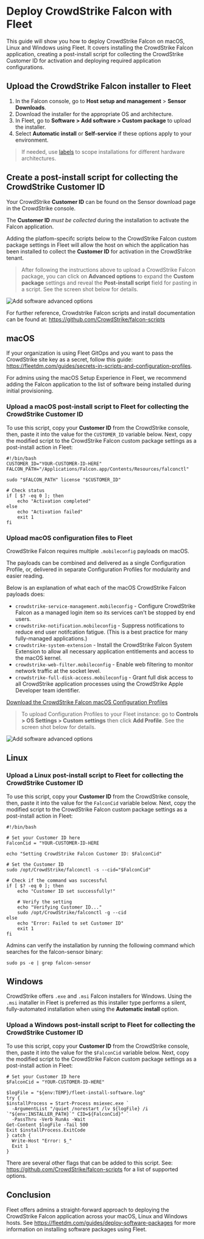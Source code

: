 # Deploy CrowdStrike Falcon with Fleet

This guide will show you how to deploy CrowdStrike Falcon on macOS, Linux and Windows using Fleet. It covers installing the CrowdStrike Falcon application, creating a post-install script for collecting the CrowdStrike Customer ID for activation and deploying required application configurations.

## Upload the CrowdStrike Falcon installer to Fleet

1. In the Falcon console, go to **Host setup and management** > **Sensor Downloads**. 
2. Download the installer for the appropriate OS and architecture.
3. In Fleet, go to **Software > Add software > Custom package** to upload the installer.
4. Select **Automatic install** or **Self-service** if these options apply to your environment.

>If needed, use [labels](https://fleetdm.com/guides/managing-labels-in-fleet) to scope installations for different hardware architectures.

## Create a post-install script for collecting the CrowdStrike Customer ID

Your CrowdStrike **Customer ID** can be found on the Sensor download page in the CrowdStrike console.

The **Customer ID** _must be collected_ during the installation to activate the Falcon application. 

Adding the platfom-specifc scripts below to the CrowdStrike Falcon custom package settings in Fleet will allow the host on which the application has been installed to collect the **Customer ID** for activation in the CrowdStrike tenant. 

>After following the instructions above to upload a CrowdStrike Falcon package, you can click on **Advanced options** to expand the **Custom package** settings and reveal the **Post-install script** field for pasting in a script. See the screen shot below for details.

![Add software advanced options](../website/assets/images/articles/fleet-crowdstrike-post-install-script-800x450@2x.png)

For further reference, Crowdstrike Falcon scripts and install documentation can be found at: https://github.com/CrowdStrike/falcon-scripts

## macOS

If your organization is using Fleet GitOps and you want to pass the CrowdStrike site key as a secret, follow this guide: https://fleetdm.com/guides/secrets-in-scripts-and-configuration-profiles.

For admins using the macOS Setup Experience in Fleet, we recommend adding the Falcon application to the list of software being installed during initial provisioning.

### Upload a macOS post-install script to Fleet for collecting the CrowdStrike Customer ID

To use this script, copy your **Customer ID** from the CrowdStrike console, then, paste it into the value for the `CUSTOMER_ID` variable below. Next, copy the modified script to the CrowdStrike Falcon custom package settings as a post-install action in Fleet:

```
#!/bin/bash
CUSTOMER_ID="YOUR-CUSTOMER-ID-HERE"
FALCON_PATH="/Applications/Falcon.app/Contents/Resources/falconctl"

sudo "$FALCON_PATH" license "$CUSTOMER_ID"

# Check status
if [ $? -eq 0 ]; then
    echo "Activation completed"
else
    echo "Activation failed"
    exit 1
fi
```

### Upload macOS configuration files to Fleet

CrowdStrike Falcon requires multiple `.mobileconfig` payloads on macOS.

The payloads can be combined and delivered as a single Configuration Profile, or, delivered in separate Configuration Profiles for modularity and easier reading.

Below is an explanation of what each of the macOS CrowdStrike Falcon payloads does:

- `crowdstrike-service-management.mobileconfig` - Configure CrowdStrike Falcon as a managed login item so its services can't be stopped by end users.
- `crowdstrike-notification.mobileconfig` - Suppress notifications to reduce end user notifcation fatigue. (This is a best practice for many fully-managed applications.)
- `crowdstrike-system-extension` - Install the CrowdStrike Falcon System Extension to allow all necessary application entitlements and access to the macOS kernel.
- `crowdstrike-web-filter.mobileconfig` - Enable web filtering to monitor network traffic at the socket level.
- `crowdstrike-full-disk-access.mobileconfig` - Grant full disk access to all CrowdStrike application processes using the CrowdStrike Apple Developer team identifier.

[Download the CrowdStrike Falcon macOS Configuration Profiles](https://github.com/fleetdm/fleet/tree/main/assets/configuration-profiles)

>To upload Configuration Profiles to your Fleet instance: go to **Controls > OS Settings > Custom settings** then click **Add Profile**. See the screen shot below for details.

![Add software advanced options](../website/assets/images/articles/fleet-crowdstrike-add-profile-800x450@2x.png)

## Linux

### Upload a Linux post-install script to Fleet for collecting the CrowdStrike Customer ID

To use this script, copy your **Customer ID** from the CrowdStrike console, then, paste it into the value for the `FalconCid` variable below. Next, copy the modified script to the CrowdStrike Falcon custom package settings as a post-install action in Fleet:

```
#!/bin/bash

# Set your Customer ID here
FalconCid = "YOUR-CUSTOMER-ID-HERE

echo "Setting CrowdStrike Falcon Customer ID: $FalconCid"

# Set the Customer ID
sudo /opt/CrowdStrike/falconctl -s --cid="$FalconCid"

# Check if the command was successful
if [ $? -eq 0 ]; then
    echo "Customer ID set successfully!"
    
    # Verify the setting
    echo "Verifying Customer ID..."
    sudo /opt/CrowdStrike/falconctl -g --cid
else
    echo "Error: Failed to set Customer ID"
    exit 1
fi
```

Admins can verify the installation by running the following command which searches for the falcon-sensor binary:

```
sudo ps -e | grep falcon-sensor
```

## Windows

CrowdStrike offers `.exe` and `.msi` Falcon installers for Windows. Using the `.msi` inataller in Fleet is preferred as this installer type performs a silent, fully-automated installation when using the **Automatic install** option.

### Upload a Windows post-install script to Fleet for collecting the CrowdStrike Customer ID

To use this script, copy your **Customer ID** from the CrowdStrike console, then, paste it into the value for the `$FalconCid` variable below. Next, copy the modified script to the CrowdStrike Falcon custom package settings as a post-install action in Fleet:

```
# Set your Customer ID here
$FalconCid = "YOUR-CUSTOMER-ID-HERE"

$logFile = "${env:TEMP}/fleet-install-software.log"
try {
$installProcess = Start-Process msiexec.exe `
  -ArgumentList "/quiet /norestart /lv ${logFile} /i `"${env:INSTALLER_PATH}`" CID=${FalconCid}" `
  -PassThru -Verb RunAs -Wait
Get-Content $logFile -Tail 500
Exit $installProcess.ExitCode
} catch {
  Write-Host "Error: $_"
  Exit 1
}
```

There are several other flags that can be added to this script. See: https://github.com/CrowdStrike/falcon-scripts for a list of supported options.

## Conclusion

Fleet offers admins a straight-forward approach to deploying the CrowdStrike Falcon application across your macOS, Linux and Windows hosts. See https://fleetdm.com/guides/deploy-software-packages for more information on installing software packages using Fleet.

<meta name="articleTitle" value="Deploy CrowdStrike with Fleet">
<meta name="authorFullName" value="Harrison Ravazzolo">
<meta name="authorGitHubUsername" value="harrisonravazzolo">
<meta name="category" value="guides">
<meta name="publishedOn" value="2025-08-11">
<meta name="description" value="Deploy CrowdStrike with Fleet">
<meta name="articleImageUrl" value="../website/assets/images/articles/fleet-crowdstrike-cover-800x450@2x.png">
